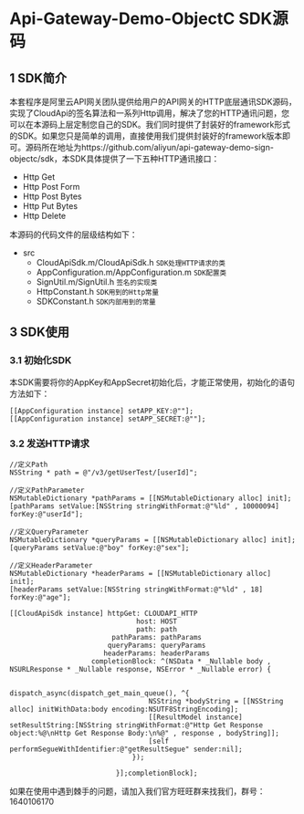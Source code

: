 # Api-Gateway-Demo-ObjectC SDK源码
## 1 SDK简介

本套程序是阿里云API网关团队提供给用户的API网关的HTTP底层通讯SDK源码，实现了CloudApi的签名算法和一系列Http调用，解决了您的HTTP通讯问题，您可以在本源码上层定制您自己的SDK。我们同时提供了封装好的framework形式的SDK。如果您只是简单的调用，直接使用我们提供封装好的framework版本即可。源码所在地址为https://github.com/aliyun/api-gateway-demo-sign-objectc/sdk，本SDK具体提供了一下五种HTTP通讯接口：  

* Http Get  
* Http Post Form
* Http Post Bytes
* Http Put Bytes
* Http Delete


本源码的代码文件的层级结构如下：  

* src	
	* CloudApiSdk.m/CloudApiSdk.h	`SDK处理HTTP请求的类`
	* AppConfiguration.m/AppConfiguration.m	`SDK配置类`
	* SignUtil.m/SignUtil.h	`签名的实现类`
	* HttpConstant.h	`SDK用到的Http常量`
	* SDKConstant.h	`SDK内部用到的常量`




## 3 SDK使用

### 3.1 初始化SDK

本SDK需要将你的AppKey和AppSecret初始化后，才能正常使用，初始化的语句方法如下：

	
	[[AppConfiguration instance] setAPP_KEY:@""];
	[[AppConfiguration instance] setAPP_SECRET:@""];
	    
	
### 3.2 发送HTTP请求

	    
	//定义Path
	NSString * path = @"/v3/getUserTest/[userId]";
	    
	//定义PathParameter
	NSMutableDictionary *pathParams = [[NSMutableDictionary alloc] init];
	[pathParams setValue:[NSString stringWithFormat:@"%ld" , 10000094] forKey:@"userId"];
	    
	//定义QueryParameter
	NSMutableDictionary *queryParams = [[NSMutableDictionary alloc] init];
	[queryParams setValue:@"boy" forKey:@"sex"];
	    
	//定义HeaderParameter
	NSMutableDictionary *headerParams = [[NSMutableDictionary alloc] init];
	[headerParams setValue:[NSString stringWithFormat:@"%ld" , 18] forKey:@"age"];
	    
	[[CloudApiSdk instance] httpGet: CLOUDAPI_HTTP
	                               host: HOST
	                               path: path
	                         pathParams: pathParams
	                        queryParams: queryParams
	                       headerParams: headerParams
	                    completionBlock: ^(NSData * _Nullable body , NSURLResponse * _Nullable response, NSError * _Nullable error) {
	                              
	                              dispatch_async(dispatch_get_main_queue(), ^{
	                                  NSString *bodyString = [[NSString alloc] initWithData:body encoding:NSUTF8StringEncoding];
	                                  [[ResultModel instance] setResultString:[NSString stringWithFormat:@"Http Get Response object:%@\nHttp Get Response Body:\n%@" , response , bodyString]];
	                                  [self performSegueWithIdentifier:@"getResultSegue" sender:nil];
	                              });
	
	                          }];completionBlock];

如果在使用中遇到棘手的问题，请加入我们官方旺旺群来找我们，群号：1640106170